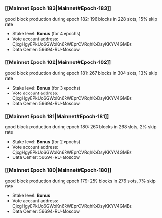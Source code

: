 ### [[Mainnet Epoch 183|Mainnet#Epoch-183]]
good block production during epoch 182: 196 blocks in 228 slots, 15% skip rate
* Stake level: **Bonus** (for 4 epochs)
* Vote account address: CjxgHgyBPkUo6GWoKn6RWEprCVRqhKxDsyKKYV4GMBz
* Data Center: 56694-RU-Moscow
### [[Mainnet Epoch 182|Mainnet#Epoch-182]]
good block production during epoch 181: 267 blocks in 304 slots, 13% skip rate
* Stake level: **Bonus** (for 3 epochs)
* Vote account address: CjxgHgyBPkUo6GWoKn6RWEprCVRqhKxDsyKKYV4GMBz
* Data Center: 56694-RU-Moscow
### [[Mainnet Epoch 181|Mainnet#Epoch-181]]
good block production during epoch 180: 263 blocks in 268 slots, 2% skip rate
* Stake level: **Bonus** (for 2 epochs)
* Vote account address: CjxgHgyBPkUo6GWoKn6RWEprCVRqhKxDsyKKYV4GMBz
* Data Center: 56694-RU-Moscow
### [[Mainnet Epoch 180|Mainnet#Epoch-180]]
good block production during epoch 179: 259 blocks in 276 slots, 7% skip rate
* Stake level: **Bonus**
* Vote account address: CjxgHgyBPkUo6GWoKn6RWEprCVRqhKxDsyKKYV4GMBz
* Data Center: 56694-RU-Moscow